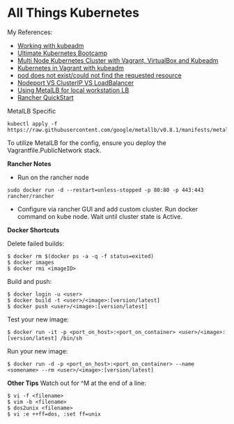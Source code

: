 # All Things Kubernetes

My References:
* [Working with kubeadm](https://kubernetes.io/docs/setup/independent/install-kubeadm/)
* [Ultimate Kubernetes Bootcamp](https://schoolofdevops.github.io/ultimate-kubernetes-bootcamp/)
* [Multi Node Kubernetes Cluster with Vagrant, VirtualBox and Kubeadm](https://medium.com/@wso2tech/multi-node-kubernetes-cluster-with-vagrant-virtualbox-and-kubeadm-9d3eaac28b98)
* [Kubernetes in Vagrant with kubeadm](https://medium.com/@lizrice/kubernetes-in-vagrant-with-kubeadm-21979ded6c63)
* [pod does not exist/could not find the requested resource](https://medium.com/@joatmon08/playing-with-kubeadm-in-vagrant-machines-part-2-bac431095706)
* [Nodeport VS ClusterIP VS LoadBalancer](https://medium.com/google-cloud/kubernetes-nodeport-vs-loadbalancer-vs-ingress-when-should-i-use-what-922f010849e0)
* [Using MetalLB for local workstation LB](https://metallb.universe.tf/)
* [Rancher QuickStart](https://rancher.com/docs/rancher/v2.x/en/quick-start-guide/deployment/quickstart-manual-setup/)

MetalLB Specific
```
kubectl apply -f https://raw.githubusercontent.com/google/metallb/v0.8.1/manifests/metallb.yaml
```
To utilize MetalLB for the config, ensure you deploy the Vagrantfile.PublicNetwork stack.

**Rancher Notes**
* Run on the rancher node
```
sudo docker run -d --restart=unless-stopped -p 80:80 -p 443:443 rancher/rancher
```
* Configure via rancher GUI and add custom cluster. Run docker command on kube node. Wait until cluster state is Active.

**Docker Shortcuts**

Delete failed builds:
```
$ docker rm $(docker ps -a -q -f status=exited)
$ docker images
$ docker rmi <imageID>
```

Build and push:
```
$ docker login -u <user>
$ docker build -t <user>/<image>:[version/latest]
$ docker push <user>/<image>:[version/latest]
```

Test your new image:
```
$ docker run -it -p <port_on_host>:<port_on_container> <user>/<image>:[version/latest] /bin/sh
```

Run your new image:
```
$ docker run -d -p <port_on_host>:<port_on_container> --name <somename> --rm <user>/<image>:[version/latest]
```

**Other Tips**
Watch out for ^M at the end of a line:
```
$ vi -f <filename>
$ vim -b <filename>
$ dos2unix <filename>
$ vi :e ++ff=dos, :set ff=unix
```
